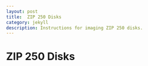 ```yaml
---
layout: post
title:  ZIP 250 Disks
category: jekyll 
description: Instructions for imaging ZIP 250 disks.
---
```


# ZIP 250 Disks

